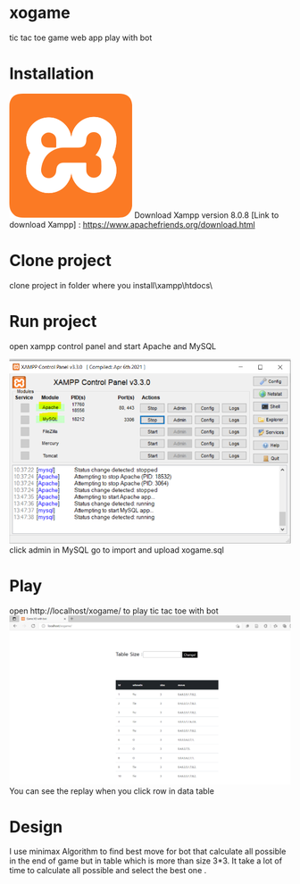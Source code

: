 # xogame
tic tac toe game web app play with bot

# Installation 
![Xampp Logo](/image/xampp_logo.png)
Download Xampp version 8.0.8
[Link to download Xampp] : https://www.apachefriends.org/download.html

# Clone project 
clone project in folder where you install\xampp\htdocs\ 

# Run project 
open xampp control panel and start Apache and MySQL

![Xampp Control Panel](/image/xampp_control.PNG)
click admin in MySQL go to import and upload xogame.sql 

# Play 
open http://localhost/xogame/ to play tic tac toe with bot 
![Game](/image/game.PNG)
You can see the replay when you click row in data table  

# Design 
I use minimax Algorithm to find best move for bot that calculate all possible in the end of game 
but in table which is more than size 3*3. It take a lot of time to calculate all possible and select the best one .



